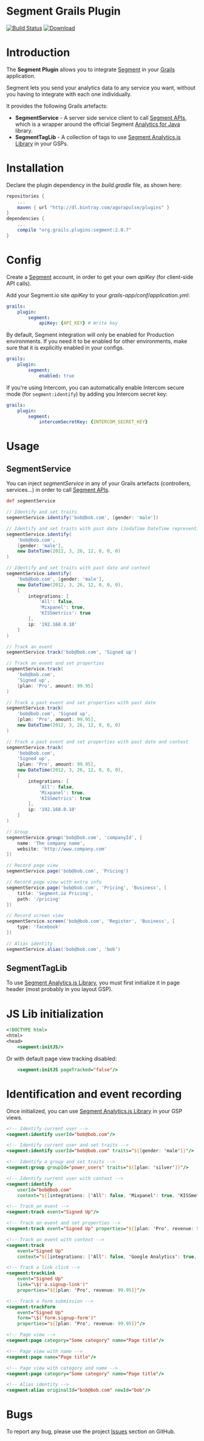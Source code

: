 Segment Grails Plugin
=====================

[![Build Status](https://travis-ci.org/agorapulse/grails-segment.png)](https://travis-ci.org/agorapulse/grails-segment)
[![Download](https://api.bintray.com/packages/agorapulse/plugins/segment/images/download.svg)](https://bintray.com/agorapulse/plugins/segment/_latestVersion)

# Introduction

The **Segment Plugin** allows you to integrate [Segment](http://segment.com) in your [Grails](http://grails.org) application.

Segment lets you send your analytics data to any service you want, without you having to integrate with each one individually.

It provides the following Grails artefacts:
* **SegmentService** - A server side service client to call [Segment APIs](https://segment.com/docs/libraries/http/), which is a wrapper around the official Segment [Analytics for Java](https://segment.com/docs/libraries/java/) library.
* **SegmentTagLib** - A collection of tags to use [Segment Analytics.js Library](https://segment.com/docs/libraries/analytics.js/) in your GSPs.

# Installation

Declare the plugin dependency in the _build.gradle_ file, as shown here:

```groovy
repositories {
    ...
    maven { url "http://dl.bintray.com/agorapulse/plugins" }
}
dependencies {
    ...
    compile "org.grails.plugins:segment:2.0.7"
}
```


# Config

Create a [Segment](http://segment.com) account, in order to get your own _apiKey_ (for client-side API calls).

Add your Segment.io site _apiKey_  to your _grails-app/conf/application.yml_:

```yml
grails:
    plugin:
        segment:
            apiKey: {API_KEY} # Write key
```
By default, Segment integration will only be enabled for Production environments.  If you need it to be enabled for other environments, make sure that it is explicitly enabled in your configs.

```yml
grails:
    plugin:
        segment:
            enabled: true
```

If you're using Intercom, you can automatically enable Intercom secure mode (for `segment:identify`) by adding you Intercom secret key:

```yml
grails:
    plugin:
        segment:
            intercomSecretKey: {INTERCOM_SECRET_KEY}
```

# Usage

## SegmentService

You can inject _segmentService_ in any of your Grails artefacts (controllers, services...) in order to call [Segment APIs](https://segment.com/docs/libraries/).

```groovy
def segmentService

// Identify and set traits
segmentService.identify('bob@bob.com', [gender: 'male'])

// Identify and set traits with past date (JodaTime DateTime representing when the identify took place)
segmentService.identify(
    'bob@bob.com',
    [gender: 'male'],
    new DateTime(2012, 3, 26, 12, 0, 0, 0)
)

// Identify and set traits with past date and context
segmentService.identify(
    'bob@bob.com', [gender: 'male'],
    new DateTime(2012, 3, 26, 12, 0, 0, 0),
    [
        integrations: [
            'All': false,
            'Mixpanel': true,
            'KISSmetrics': true
        ],
        ip: '192.168.0.10'
    ]
)

// Track an event
segmentService.track('bob@bob.com', 'Signed up')

// Track an event and set properties
segmentService.track(
    'bob@bob.com',
    'Signed up',
    [plan: 'Pro', amount: 99.95]
)

// Track a past event and set properties with past date
segmentService.track(
    'bob@bob.com', 'Signed up',
    [plan: 'Pro', amount: 99.95],
    new DateTime(2012, 3, 26, 12, 0, 0, 0)
)

// Track a past event and set properties with past date and context
segmentService.track(
    'bob@bob.com',
    'Signed up',
    [plan: 'Pro', amount: 99.95],
    new DateTime(2012, 3, 26, 12, 0, 0, 0),
    [
        integrations: [
            'All': false,
            'Mixpanel': true,
            'KISSmetrics': true
        ],
        ip: '192.168.0.10'
    ]
)

// Group
segmentService.group('bob@bob.com', 'companyId', [
    name: 'The company name',
    website: 'http://www.company.com'
])

// Record page view
segmentService.page('bob@bob.com', 'Pricing')

// Record page view with extra info
segmentService.page('bob@bob.com', 'Pricing', 'Business', [
    title: 'Segment.io Pricing',
    path: '/pricing'
])

// Record screen view
segmentService.screen('bob@bob.com', 'Register', 'Business', [
    type: 'facebook'
])

// Alias identity
segmentService.alias('bob@bob.com', 'bob')
```

## SegmentTagLib

To use [Segment Analytics.js Library](https://segment.com/docs/libraries/analytics.js/), you must first initialize it in page header (most probably in you layout GSP).

# JS Lib initialization

```jsp
<!DOCTYPE html>
<html>
<head>
    <segment:initJS/>
```

Or with default page view tracking disabled:

```jsp
    <segment:initJS pageTracked="false"/>
```


# Identification and event recording

Once initialized, you can use [Segment Analytics.js Library](https://segment.com/docs/libraries/analytics.js/) in your GSP views.

```jsp
<!-- Identify current user -->
<segment:identify userId="bob@bob.com"/>

<!-- Identify current user and set traits -->
<segment:identify userId="bob@bob.com" traits="${[gender: 'male']}"/>

<!-- Identify a group and set traits -->
<segment:group groupId="power_users" traits="${[plan: 'silver']}"/>

<!-- Identify current user with context -->
<segment:identify
    userId="bob@bob.com"
    context="${[integrations: ['All': false, 'Mixpanel': true, 'KISSmetrics': true]]}"/>

<!-- Track an event -->
<segment:track event="Signed Up"/>

<!-- Track an event and set properties -->
<segment:track event="Signed Up" properties="${[plan: 'Pro', revenue: 99.95]}"/>

<!-- Track an event with context -->
<segment:track
    event="Signed Up"
    context="${[integrations: ['All': false, 'Google Analytics': true, 'Customer.io': true]]}"/>

<!-- Track a link click -->
<segment:trackLink
    event="Signed Up"
    link="\$('a.signup-link')"
    properties="${[plan: 'Pro', revenue: 99.95]}"/>

<!-- Track a form submission -->
<segment:trackForm
    event="Signed Up"
    form="\$('form.signup-form')"
    properties="${[plan: 'Pro', revenue: 99.95]}"/>

<!-- Page view -->
<segment:page category="Some category" name="Page title"/>

<!-- Page view with name -->
<segment:page name="Page title"/>

<!-- Page view with category and name -->
<segment:page category="Some category" name="Page title"/>

<!-- Alias identity -->
<segment:alias originalId="bob@bob.com" newId="bob"/>
```

# Bugs

To report any bug, please use the project [Issues](http://github.com/agorapulse/grails-segment/issues) section on GitHub.
